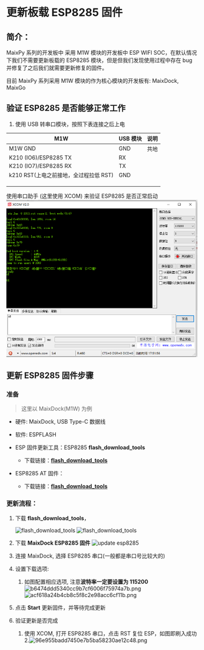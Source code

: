 # 更新板载 ESP8285 固件

## 简介：

MaixPy 系列的开发板中 采用 M1W 模块的开发板中 ESP WIFI SOC，在默认情况下我们不需要更新板载的 ESP8285 模块，但是但我们发现使用过程中存在 bug 并修复了之后我们就需要更新修复的固件。

目前 MaixPy 系列采用 M1W 模块的作为核心模块的开发板有: MaixDock, MaixGo


## 验证 ESP8285 是否能够正常工作

1. 使用 USB 转串口模块，按照下表连接之后上电

| M1W                                    | USB 模块 | 说明 |
| -------------------------------------- | -------- | ---- |
| M1W GND                                | GND      | 共地 |
| K210 (IO6)/ESP8285 TX                 | RX       |      |
| K210 (IO7)/ESP8285 RX                  | TX       |      |
| k210 RST(上电之前接地，全过程拉低 RST) | GND      |      |
|                                        |          |      |
|                                        |          |      |
|                                        |          |      |

使用串口助手 (这里使用 XCOM) 来验证 ESP8285 是否正常启动
![image-20200805175207487](../../assets/hardware/module_esp8285/image-20200805175207487.png)


## 更新 ESP8285 固件步骤

### 准备

> 这里以 MaixDock(M1W) 为例

- 硬件: MaixDock, USB Type-C 数据线
- 软件: ESPFLASH

- ESP 固件更新工具：ESP8285 **flash_download_tools**
  - 下载链接：[**flash_download_tools**]()
- ESP8285 AT 固件：
  - 下载链接：[**flash_download_tools**](https://cn.dl.sipeed.com/MAIX/factory_firmware/)

### 更新流程：

1. 下载 **flash_download_tools**，

   ![flash_download_tools](../../assets/hardware/module_esp8285/image-20200504164050916.png)
   ![flash_download_tools](../../assets/hardware/module_esp8285/image-20200504164221705.png)

2. 下载 **MaixDock ESP8285 固件**
   ![update esp8285](../../assets/hardware/module_esp8285/image-20200504164245329.png)

3. 连接 MaixDock, 选择 ESP8285 串口(一般都是串口号比较大的)
4. 设置下载选项:
   1. 如图配置相应选项, 注意**波特率一定要设置为 115200**
   ![b6474ddd5340cc9b7cf6006f75974a7b.png](../../assets/hardware/module_esp8285/image-20200504164320888.png)
   ![acf618a24b4cb8c5f8c2e98acc6cf11b.png](../../assets/hardware/module_esp8285/image-20200504164450650.png)
   
5. 点击 **Start** 更新固件，并等待完成更新
6. 验证更新是否完成
   1. 使用 XCOM, 打开 ESP8285 串口，点击 RST 复位 ESP，如图即刷入成功
   2.![96e955badd7450e7b5ba58230ae12c48.png](../../assets/hardware/module_esp8285/image-20200504164747839.png)
   
